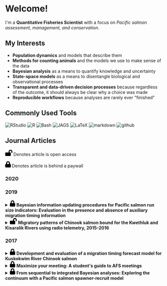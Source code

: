# Welcome!

I'm a **Quantitative Fisheries Scientist** with a focus on _Pacific salmon assessment, management, and conservation_. 

## My Interests

* **Population dynamics** and models that describe them
* **Methods for counting animals** and the models we use to make sense of the data
* **Bayesian analysis** as a means to quantify knowledge and uncertainty
* **State-space models** as a means to disentangle biological and observational processes
* **Transparent and data-driven decision processes** because regardless of the outcome, it should always be clear why a choice was made
* **Reproducible workflows** because analyses are rarely ever "finished"

## Commonly Used Tools

![RStudio](http://img.shields.io/badge/-RStudio-2088FF?style=flat&logo=RStudio&logoColor=ffffff) ![R](http://img.shields.io/badge/-R-2088FF?style=flat&logo=R&logoColor=ffffff) ![Bash](http://img.shields.io/badge/-Bash-2088FF?style=flat&logo=gnu-bash&logoColor=ffffff) ![JAGS](http://img.shields.io/badge/-JAGS-2088FF?style=flat) ![LaTeX](http://img.shields.io/badge/-LaTeX-2088FF?style=flat&logo=latex&logoColor=ffffff) ![markdown](http://img.shields.io/badge/-markdown-2088FF?style=flat&logo=markdown&logoColor=ffffff) ![github](http://img.shields.io/badge/-GitHub-2088FF?style=flat&logo=github&logoColor=ffffff)

## Journal Articles

<img height="20" src="https://raw.githubusercontent.com/bstaton1/bstaton1/master/assets/lock-open.svg"> Denotes article is open access

<img height="20" src="https://raw.githubusercontent.com/bstaton1/bstaton1/master/assets/lock.svg"> Denotes article is behind a paywall

### 2020

### 2019

<details>
    <summary><img height="20" src="https://raw.githubusercontent.com/bstaton1/bstaton1/master/assets/lock.svg"> <b>Bayesian information updating procedures for Pacific salmon run size indicators: Evaluation in the presence and absence of auxiliary migration timing information</b></summary>
    <br>
    <img height="20" src="https://raw.githubusercontent.com/bstaton1/bstaton1/master/assets/book.svg"> <b><em>JOURNAL</em></b>
    <p>
        Canadian Journal of Fisheries and Aquatic Sciences, 76(10):1719-1727
        <br>
        <a href="https://doi.org/10.1139/cjfas-2018-0176"><img src="https://zenodo.org/badge/DOI/10.1139/cjfas-2018-0176.svg" alt="DOI"></a>
    </p>
    <img height="20" src="https://raw.githubusercontent.com/bstaton1/bstaton1/master/assets/users.svg"> <b><em>AUTHORS</em></b>
    <p>
        <b>B.A. Staton</b> and M.J. Catalano
    </p>
    <img height="20" src="https://raw.githubusercontent.com/bstaton1/bstaton1/master/assets/book-reader.svg"> <b><em>ABSTRACT</em></b>
    <p>
        Preseason forecasts of Pacific salmon run size are notoriously uncertain and are thus often updated using various abundance indices collected during the run. However, interpretation of these in-season indices is confounded by uncertainty in migration timing. We assessed the performance of two Bayesian information-updating procedures for Kuskokwim River Chinook salmon (<em>Oncorhynchus tshawytscha</em>), one that uses auxiliary run timing information and one that does not, and compared the performance with methods that did not involve updating. We found that in-season Bayesian updating provided more accurate run size estimates during the time when harvest decisions needed to be made, but that the incorporation of run timing forecasts had little utility in terms of providing more accurate run size estimates. The latter finding is conditional on the performance of the run timing forecast model we used; a more accurate timing forecast model might yield a different conclusion. The Bayesian approach we developed provided a probabilistic expression of run size beliefs, which could be useful in a transparent risk-assessment framework for setting and altering harvest targets during the season.
    </p>
    <img height="20" src="https://raw.githubusercontent.com/bstaton1/bstaton1/master/assets/code.svg"> <b><em>CODE/DATA</em></b>
    <p>
        Found in <a href=https://github.com/bstaton1/inseason-update-ms-analysis> bstaton1/inseason-update-ms-analysis</a>, which is archived under <a href="https://doi.org/10.5281/zenodo.1467683"><img src="https://zenodo.org/badge/DOI/10.5281/zenodo.1467683.svg" alt="DOI"></a> 
    </p>
</details>


<details>
    <summary><img height="20" src="https://raw.githubusercontent.com/bstaton1/bstaton1/master/assets/lock-open.svg"> <b>Migratory patterns of Chinook salmon bound for the Kwethluk and Kisaralik Rivers using radio telemetry, 2015-2016</b></summary>
    <br>
    <img height="20" src="https://raw.githubusercontent.com/bstaton1/bstaton1/master/assets/book.svg"> <b><em>JOURNAL</em></b>
    <p>
        Journal of Fish and Wildlife Management, 10(2):419-431
        <br>
        <a href="https://doi.org/10.3996/082018-JFWM-074"><img src="https://zenodo.org/badge/DOI/10.3996/082018-JFWM-074.svg" alt="DOI"></a>
    </p>
    <img height="20" src="https://raw.githubusercontent.com/bstaton1/bstaton1/master/assets/users.svg"> <b><em>AUTHORS</em></b>
    <p>
        A.P. Moses, <b>B.A. Staton</b>, and N.J. Smith
    </p>
    <img height="20" src="https://raw.githubusercontent.com/bstaton1/bstaton1/master/assets/book-reader.svg"> <b><em>ABSTRACT</em></b>
    <p>
        Detailed information regarding migratory behavior (i.e., phenology and rate of travel) of specific Pacific salmon <em>Oncorhynchus</em> spp. substocks can be used to design management strategies focused on protecting substocks from harvest when desired; however, this information is often lacking. The Kwethluk and Kisaralik rivers are two tributaries of the lower Kuskokwim River that originate and flow through the Yukon Delta National Wildlife Refuge in western Alaska. Although these two systems are the primary Chinook Salmon–producing tributaries within the Yukon Delta National Wildlife Refuge, little is known about migratory behavior of Chinook Salmon destined for these rivers. In 2015 and 2016, 119 Chinook Salmon tagged with radio telemetry transmitters entered either the Kwethluk or Kisaralik Rivers and were tracked throughout their migration to their assumed final spawning location using both ground- and aerial-based tracking methods. We compared migration timing and swim speeds between fish bound for these two rivers and between fish of different sizes and compared the consistency among the 2 y. In general, we found that fish bound for the Kwethluk and Kisaralik rivers exhibited similar migration behaviors in 2015 and 2016, including entry timing into the Kuskokwim River and migration rates once in the tributaries. A key finding was that Chinook Salmon swam fastest (range of means between years: 20–45 km/d) in the main-stem Kuskokwim River and slowed significantly (4–15 km/d) upon entry into lower portions of the tributaries. Our findings have relevance for harvest management strategies; for example, temporal fishery closures will impact Chinook Salmon bound for both the Kwethluk and Kisaralik rivers equally given their broad overlap in entry timing, and individuals will remain vulnerable to harvest for longer periods when located in tributaries rather than the portion of the main-stem directly below the tributary confluences.
    </p>
    <img height="20" src="https://raw.githubusercontent.com/bstaton1/bstaton1/master/assets/code.svg"> <b><em>CODE/DATA</em></b>
    <p>
        Data archived in the supplement <a href="https://doi.org/10.3996/082018-JFWM-074.S1"><img src="https://zenodo.org/badge/DOI/10.3996/082018-JFWM-074.S1.svg" alt="DOI"></a>
    </p>
</details>

### 2017

<details>
    <summary><img height="20" src="https://raw.githubusercontent.com/bstaton1/bstaton1/master/assets/lock.svg"> <b>Development and evaluation of a migration timing forecast model for Kuskokwim River Chinook salmon</b></summary>
    <br>
    <img height="20" src="https://raw.githubusercontent.com/bstaton1/bstaton1/master/assets/book.svg"> <b><em>JOURNAL</em></b>
    <p>
        Fisheries Research, 194:9-21
        <br>
        <a href="https://doi.org/10.1016/j.fishres.2017.05.003"><img src="https://zenodo.org/badge/DOI/10.1016/j.fishres.2017.05.003.svg" alt="DOI"></a>
    </p>
    <img height="20" src="https://raw.githubusercontent.com/bstaton1/bstaton1/master/assets/users.svg"> <b><em>AUTHORS</em></b>
    <p>
        <b>B.A. Staton</b>, M.J. Catalano, T.M. Farmer, A. Abebe, and F.S. Dobson
    </p>
    <img height="20" src="https://raw.githubusercontent.com/bstaton1/bstaton1/master/assets/book-reader.svg"> <b><em>ABSTRACT</em></b>
    <p>
        Annual variation in adult salmon migration timing makes the interpretation of in-season assessment data difficult, leading to much in-season uncertainty in run size. We developed and evaluated a run timing forecast model for the Kuskokwim River Chinook salmon stock, located in western Alaska, intended to aid in reducing this source of uncertainty. An objective and adaptive approach (using model-averaging and a sliding window algorithm to select predictive time periods, both calibrated annually) was adopted to deal with multidimensional selection of four climatic variables and was based entirely on predictive performance. Forecast cross-validation was used to evaluate the performance of three forecasting approaches: the null (i.e., intercept only) model, the single model with the lowest mean absolute error, and a model-averaged forecast across 16 nested linear models. As of 2016, the null model had the lowest mean absolute error (2.64 days), although the model-averaged forecast performed as well or better than the null model in the majority of retrospective years. The model-averaged forecast had a consistent mean absolute error regardless of the type of year (i.e., average or extreme early/late) the forecast was made for, which was not true of the null model. The availability of the run timing forecast was not found to increase overall accuracy of in-season run assessments in relation to the null model, but was found to substantially increase the precision of these assessments, particularly early in the season.
    </p>
    <img height="20" src="https://raw.githubusercontent.com/bstaton1/bstaton1/master/assets/code.svg"> <b><em>CODE/DATA</em></b>
    <p>
        This was my second paper, and was before I learned about reproducible research and making code citable with <a href=zenodo.org>Zenodo</a>. Limited code is available in the Supplement.
    </p>
</details>

<details>
    <summary><img height="20" src="https://raw.githubusercontent.com/bstaton1/bstaton1/master/assets/lock.svg"> <b>Maximize your meeting: A student's guide to AFS meetings</b></summary>
    <br>
    <img height="20" src="https://raw.githubusercontent.com/bstaton1/bstaton1/master/assets/book.svg"> <b><em>JOURNAL</em></b>
    <p>
        Fisheries, 42(4):187-189
        <br>
        <a href="https://doi.org/10.1080/03632415.2017.1288472"><img src="https://zenodo.org/badge/DOI/10.1080/03632415.2017.1288472.svg" alt="DOI"></a>
    </p>
    <img height="20" src="https://raw.githubusercontent.com/bstaton1/bstaton1/master/assets/users.svg"> <b><em>AUTHORS</em></b>
    <p>
        D.A. Dippold, G.D. Adams, T.M. Farmer, and <b>B.A. Staton</b>
    </p>
    <img height="20" src="https://raw.githubusercontent.com/bstaton1/bstaton1/master/assets/book-reader.svg"> <b><em>ABSTRACT</em></b>
    <p>
        Not applicable
    </p>
    <img height="20" src="https://raw.githubusercontent.com/bstaton1/bstaton1/master/assets/code.svg"> <b><em>CODE/DATA</em></b>
    <p>
        Not applicable
    </p>
</details>

<details>
    <summary><img height="20" src="https://raw.githubusercontent.com/bstaton1/bstaton1/master/assets/lock.svg"> <b>From sequential to integrated Bayesian analyses: Exploring the continuum with a Pacific salmon spawner-recruit model</b></summary>
    <br>
    <img height="20" src="https://raw.githubusercontent.com/bstaton1/bstaton1/master/assets/book.svg"> <b><em>JOURNAL</em></b>
    <p>
       Fisheries Research, 186:237-247
        <br>
        <a href="https://doi.org/10.1016/j.fishres.2016.09.001"><img src="https://zenodo.org/badge/DOI/10.1016/j.fishres.2016.09.001.svg" alt="DOI"></a>
    </p>
    <img height="20" src="https://raw.githubusercontent.com/bstaton1/bstaton1/master/assets/users.svg"> <b><em>AUTHORS</em></b>
    <p>
        <b>B.A. Staton</b>, M.J. Catalano, and S.J. Fleischman
    </p>
    <img height="20" src="https://raw.githubusercontent.com/bstaton1/bstaton1/master/assets/book-reader.svg"> <b><em>ABSTRACT</em></b>
    <p>
        Stock assessment scientists are faced with decisions regarding how to incorporate fishery information into models. One primary decision revolves around how estimates that are summaries of raw data should be treated (e.g., abundance estimates derived from relative indices). The choice in this case is to either use estimates from a sequence of models as data in a final model (i.e., the model used for setting management goals) or to integrate the raw data into a more complex final model. Each approach has advantages and disadvantages that constitute a suite of trade-offs. These trade-offs are investigated here by comparing two sequential analyses (one that ignores measurement error and one that incorporates it) to an integrated analysis for a stock assessment of Pacific salmon using simulation-estimation, and the Kuskokwim River Chinook salmon stock of western Alaska as a case study. The major difference between approaches was that an abundance reconstruction was estimated separately from the spawner-recruit analysis in the sequential approaches, whereas the integrated approach did so in a single model. Primary findings showed that approaches that addressed the measurement error in the raw data returned very similar estimates of abundance, population dynamics parameters, and management reference points, both in terms of point estimates and uncertainty. When measurement error was ignored, similar point estimates were returned. However, this approach underestimated uncertainty in the spawner-recruit analysis but resulted in more uncertainty in the abundance reconstruction. These findings were consistent for both the Kuskokwim River case study and simulation-estimation analyses. The primary advantage of the integrated analysis was the added realism of sharing calendar year abundance data among brood years, but came at the cost of slow model run times. This exercise showed that while there is a trade-off between sequential and integrated analyses in terms of model complexity and realism, the benefits may not be large enough to warrant an integrated analysis in all cases, given that the terminal model carries forward uncertainty in the input estimates.
    </p>
    <img height="20" src="https://raw.githubusercontent.com/bstaton1/bstaton1/master/assets/code.svg"> <b><em>CODE/DATA</em></b>
    <p>
        This was my first paper, and was before I learned about reproducible research and making code citable with <a href=zenodo.org>Zenodo</a>. JAGS model code for the integrated model is in the supplement.
    </p>
</details>

